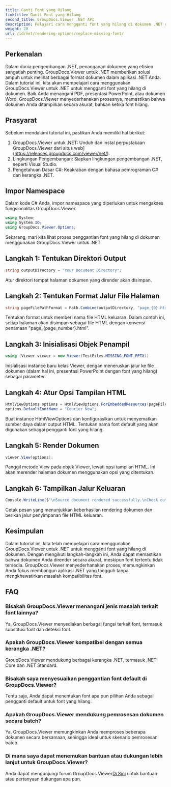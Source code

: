 ```yaml
---
title: Ganti Font yang Hilang
linktitle: Ganti Font yang Hilang
second_title: GroupDocs.Viewer .NET API
description: Pelajari cara mengganti font yang hilang di dokumen .NET dengan mudah menggunakan GroupDocs.Viewer. Pastikan rendering akurat dengan langkah sederhana.
weight: 20
url: /id/net/rendering-options/replace-missing-font/
---
```

## Perkenalan
Dalam dunia pengembangan .NET, penanganan dokumen yang efisien sangatlah penting. GroupDocs.Viewer untuk .NET memberikan solusi ampuh untuk melihat berbagai format dokumen dalam aplikasi .NET Anda. Dalam tutorial ini, kita akan mempelajari cara menggunakan GroupDocs.Viewer untuk .NET untuk mengganti font yang hilang di dokumen. Baik Anda menangani PDF, presentasi PowerPoint, atau dokumen Word, GroupDocs.Viewer menyederhanakan prosesnya, memastikan bahwa dokumen Anda ditampilkan secara akurat, bahkan ketika font hilang.
## Prasyarat
Sebelum mendalami tutorial ini, pastikan Anda memiliki hal berikut:
1. GroupDocs.Viewer untuk .NET: Unduh dan instal perpustakaan GroupDocs.Viewer dari situs web](https://releases.groupdocs.com/viewer/net/).
2. Lingkungan Pengembangan: Siapkan lingkungan pengembangan .NET, seperti Visual Studio.
3. Pengetahuan Dasar C#: Keakraban dengan bahasa pemrograman C# dan kerangka .NET.

## Impor Namespace
Dalam kode C# Anda, impor namespace yang diperlukan untuk mengakses fungsionalitas GroupDocs.Viewer.

```csharp
using System;
using System.IO;
using GroupDocs.Viewer.Options;
```

Sekarang, mari kita lihat proses penggantian font yang hilang di dokumen menggunakan GroupDocs.Viewer untuk .NET.
## Langkah 1: Tentukan Direktori Output
```csharp
string outputDirectory = "Your Document Directory";
```
Atur direktori tempat halaman dokumen yang dirender akan disimpan.
## Langkah 2: Tentukan Format Jalur File Halaman
```csharp
string pageFilePathFormat = Path.Combine(outputDirectory, "page_{0}.html");
```
Tentukan format untuk memberi nama file HTML keluaran. Dalam contoh ini, setiap halaman akan disimpan sebagai file HTML dengan konvensi penamaan "page_{page_number}.html".
## Langkah 3: Inisialisasi Objek Penampil
```csharp
using (Viewer viewer = new Viewer(TestFiles.MISSING_FONT_PPTX))
```
Inisialisasi instance baru kelas Viewer, dengan meneruskan jalur ke file dokumen (dalam hal ini, presentasi PowerPoint dengan font yang hilang) sebagai parameter.
## Langkah 4: Atur Opsi Tampilan HTML
```csharp
HtmlViewOptions options = HtmlViewOptions.ForEmbeddedResources(pageFilePathFormat);
options.DefaultFontName = "Courier New";
```
Buat instance HtmlViewOptions dan konfigurasikan untuk menyematkan sumber daya dalam output HTML. Tentukan nama font default yang akan digunakan sebagai pengganti font yang hilang.
## Langkah 5: Render Dokumen
```csharp
viewer.View(options);
```
Panggil metode View pada objek Viewer, lewati opsi tampilan HTML. Ini akan merender halaman dokumen menggunakan opsi yang ditentukan.
## Langkah 6: Tampilkan Jalur Keluaran
```csharp
Console.WriteLine($"\nSource document rendered successfully.\nCheck output in {outputDirectory}.");
```
Cetak pesan yang menunjukkan keberhasilan rendering dokumen dan berikan jalur penyimpanan file HTML keluaran.

## Kesimpulan
Dalam tutorial ini, kita telah mempelajari cara menggunakan GroupDocs.Viewer untuk .NET untuk mengganti font yang hilang di dokumen. Dengan mengikuti langkah-langkah ini, Anda dapat memastikan bahwa dokumen Anda dirender secara akurat, meskipun font tertentu tidak tersedia. GroupDocs.Viewer menyederhanakan proses, memungkinkan Anda fokus membangun aplikasi .NET yang tangguh tanpa mengkhawatirkan masalah kompatibilitas font.
## FAQ
### Bisakah GroupDocs.Viewer menangani jenis masalah terkait font lainnya?
Ya, GroupDocs.Viewer menyediakan berbagai fungsi terkait font, termasuk substitusi font dan deteksi font.
### Apakah GroupDocs.Viewer kompatibel dengan semua kerangka .NET?
GroupDocs.Viewer mendukung berbagai kerangka .NET, termasuk .NET Core dan .NET Standard.
### Bisakah saya menyesuaikan penggantian font default di GroupDocs.Viewer?
Tentu saja, Anda dapat menentukan font apa pun pilihan Anda sebagai pengganti default untuk font yang hilang.
### Apakah GroupDocs.Viewer mendukung pemrosesan dokumen secara batch?
Ya, GroupDocs.Viewer memungkinkan Anda memproses beberapa dokumen secara bersamaan, sehingga ideal untuk skenario pemrosesan batch.
### Di mana saya dapat menemukan bantuan atau dukungan lebih lanjut untuk GroupDocs.Viewer?
 Anda dapat mengunjungi forum GroupDocs.Viewer[Di Sini](https://forum.groupdocs.com/c/viewer/9) untuk bantuan atau pertanyaan dukungan apa pun.